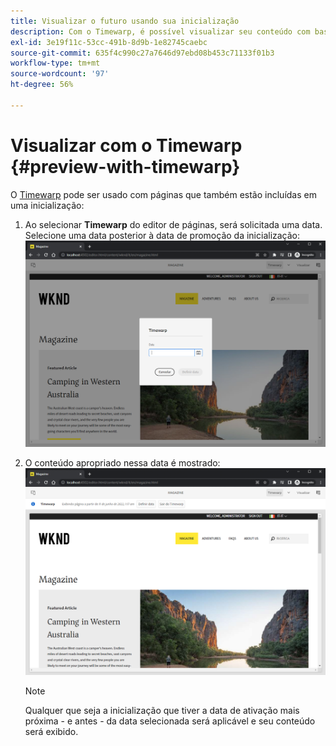 ```yaml
---
title: Visualizar o futuro usando sua inicialização
description: Com o Timewarp, é possível visualizar seu conteúdo com base em suas inicializações.
exl-id: 3e19f11c-53cc-491b-8d9b-1e82745caebc
source-git-commit: 635f4c990c27a7646d97ebd08b453c71133f01b3
workflow-type: tm+mt
source-wordcount: '97'
ht-degree: 56%

---
```


# Visualizar com o Timewarp {#preview-with-timewarp}

O [Timewarp](/help/sites-cloud/authoring/features/page-versions.md#timewarp) pode ser usado com páginas que também estão incluídas em uma inicialização:

1. Ao selecionar **Timewarp** do editor de páginas, será solicitada uma data. Selecione uma data posterior à data de promoção da inicialização:
   ![Navegar na inicialização a partir do Editor de páginas](/help/sites-cloud/authoring/assets/launches-timewarp-01.png)

1. O conteúdo apropriado nessa data é mostrado:
   ![Navegar no lançamento a partir do editor de páginas](/help/sites-cloud/authoring/assets/launches-timewarp-02.png)

   >[!NOTE]
   >
   >Qualquer que seja a inicialização que tiver a data de ativação mais próxima - e antes - da data selecionada será aplicável e seu conteúdo será exibido.
